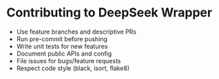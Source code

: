 # Contributing to DeepSeek Wrapper

- Use feature branches and descriptive PRs
- Run pre-commit before pushing
- Write unit tests for new features
- Document public APIs and config
- File issues for bugs/feature requests
- Respect code style (black, isort, flake8) 